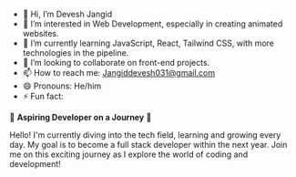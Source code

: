 - 👋 Hi, I’m Devesh Jangid
- 👀 I’m interested in Web Development, especially in creating animated websites.
- 🌱 I’m currently learning JavaScript, React, Tailwind CSS, with more technologies in the pipeline.
- 💞️ I’m looking to collaborate on front-end projects.
- 📫 How to reach me: Jangiddevesh031@gmail.com
- 😄 Pronouns: He/him
- ⚡ Fun fact: 

🌟 **Aspiring Developer on a Journey** 🌟

Hello! I'm currently diving into the tech field, learning and growing every day. My goal is to become a full stack developer within the next year. Join me on this exciting journey as I explore the world of coding and development!

<!---
djangid63/djangid63 is a ✨ special ✨ repository because its `README.md` (this file) appears on your GitHub profile.
You can click the Preview link to take a look at your changes.
--->

